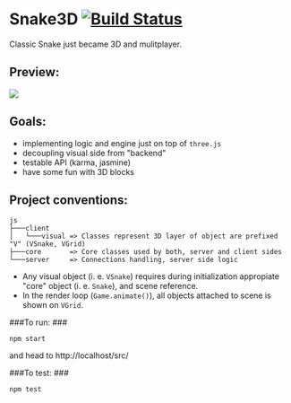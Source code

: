 Snake3D [![Build Status](https://travis-ci.org/rinz/snake3D.svg)](https://travis-ci.org/rinz/snake3D)
=======

Classic Snake just became 3D and mulitplayer.

Preview:
----
![](https://raw.github.com/rinz/snake3D/master/preview.png)

Goals:
----
* implementing logic and engine just on top of `three.js`
* decoupling visual side from "backend"
* testable API (karma, jasmine)
* have some fun with 3D blocks

Project conventions:
----

````
js             
├───client     
│   └───visual => Classes represent 3D layer of object are prefixed "V" (VSnake, VGrid)
├───core       => Core classes used by both, server and client sides
└───server     => Connections handling, server side logic
````

* Any visual object (i. e. `VSnake`) requires during initialization appropiate "core" object (i. e. `Snake`), and scene reference. 
* In the render loop (`Game.animate()`), all objects attached to scene is shown on `VGrid`.

###To run: ###
```
npm start
```

and head to http://localhost/src/

###To test: ###
```
npm test
```
